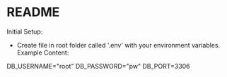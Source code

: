 # README

Initial Setup:

- Create file in root folder called '.env' with your environment variables. Example Content:

DB_USERNAME="root"
DB_PASSWORD="pw"
DB_PORT=3306
